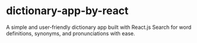 # dictionary-app-by-react
 A simple and user-friendly dictionary app built with React.js Search for word definitions, synonyms, and pronunciations with ease.
